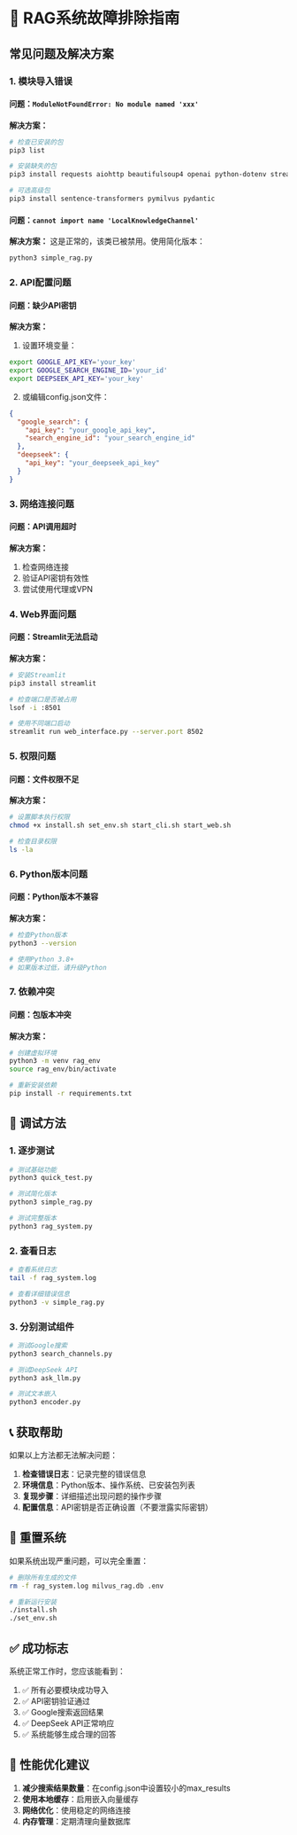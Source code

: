 # 🔧 RAG系统故障排除指南

## 常见问题及解决方案

### 1. 模块导入错误

#### 问题：`ModuleNotFoundError: No module named 'xxx'`

**解决方案：**
```bash
# 检查已安装的包
pip3 list

# 安装缺失的包
pip3 install requests aiohttp beautifulsoup4 openai python-dotenv streamlit

# 可选高级包
pip3 install sentence-transformers pymilvus pydantic
```

#### 问题：`cannot import name 'LocalKnowledgeChannel'`

**解决方案：**
这是正常的，该类已被禁用。使用简化版本：
```bash
python3 simple_rag.py
```

### 2. API配置问题

#### 问题：缺少API密钥

**解决方案：**
1. 设置环境变量：
```bash
export GOOGLE_API_KEY='your_key'
export GOOGLE_SEARCH_ENGINE_ID='your_id'
export DEEPSEEK_API_KEY='your_key'
```

2. 或编辑config.json文件：
```json
{
  "google_search": {
    "api_key": "your_google_api_key",
    "search_engine_id": "your_search_engine_id"
  },
  "deepseek": {
    "api_key": "your_deepseek_api_key"
  }
}
```

### 3. 网络连接问题

#### 问题：API调用超时

**解决方案：**
1. 检查网络连接
2. 验证API密钥有效性
3. 尝试使用代理或VPN

### 4. Web界面问题

#### 问题：Streamlit无法启动

**解决方案：**
```bash
# 安装Streamlit
pip3 install streamlit

# 检查端口是否被占用
lsof -i :8501

# 使用不同端口启动
streamlit run web_interface.py --server.port 8502
```

### 5. 权限问题

#### 问题：文件权限不足

**解决方案：**
```bash
# 设置脚本执行权限
chmod +x install.sh set_env.sh start_cli.sh start_web.sh

# 检查目录权限
ls -la
```

### 6. Python版本问题

#### 问题：Python版本不兼容

**解决方案：**
```bash
# 检查Python版本
python3 --version

# 使用Python 3.8+
# 如果版本过低，请升级Python
```

### 7. 依赖冲突

#### 问题：包版本冲突

**解决方案：**
```bash
# 创建虚拟环境
python3 -m venv rag_env
source rag_env/bin/activate

# 重新安装依赖
pip install -r requirements.txt
```

## 🧪 调试方法

### 1. 逐步测试

```bash
# 测试基础功能
python3 quick_test.py

# 测试简化版本
python3 simple_rag.py

# 测试完整版本
python3 rag_system.py
```

### 2. 查看日志

```bash
# 查看系统日志
tail -f rag_system.log

# 查看详细错误信息
python3 -v simple_rag.py
```

### 3. 分别测试组件

```bash
# 测试Google搜索
python3 search_channels.py

# 测试DeepSeek API
python3 ask_llm.py

# 测试文本嵌入
python3 encoder.py
```

## 📞 获取帮助

如果以上方法都无法解决问题：

1. **检查错误日志**：记录完整的错误信息
2. **环境信息**：Python版本、操作系统、已安装包列表
3. **复现步骤**：详细描述出现问题的操作步骤
4. **配置信息**：API密钥是否正确设置（不要泄露实际密钥）

## 🔄 重置系统

如果系统出现严重问题，可以完全重置：

```bash
# 删除所有生成的文件
rm -f rag_system.log milvus_rag.db .env

# 重新运行安装
./install.sh
./set_env.sh
```

## ✅ 成功标志

系统正常工作时，您应该能看到：

1. ✅ 所有必要模块成功导入
2. ✅ API密钥验证通过
3. ✅ Google搜索返回结果
4. ✅ DeepSeek API正常响应
5. ✅ 系统能够生成合理的回答

## 🎯 性能优化建议

1. **减少搜索结果数量**：在config.json中设置较小的max_results
2. **使用本地缓存**：启用嵌入向量缓存
3. **网络优化**：使用稳定的网络连接
4. **内存管理**：定期清理向量数据库
